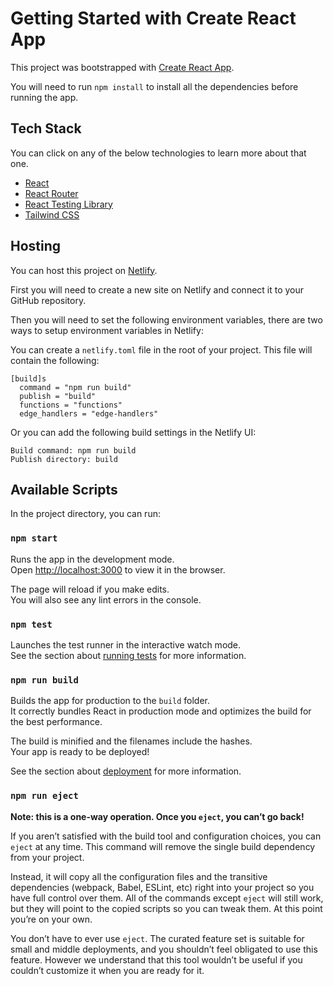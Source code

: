 # Getting Started with Create React App

This project was bootstrapped with [Create React App](https://github.com/facebook/create-react-app).

You will need to run `npm install` to install all the dependencies before running the app.

## Tech Stack

You can click on any of the below technologies to learn more about that one.

- [React](https://reactjs.org/)
- [React Router](https://reactrouter.com/)
- [React Testing Library](https://testing-library.com/docs/react-testing-library/intro/)
- [Tailwind CSS](https://tailwindcss.com/)

## Hosting

You can host this project on [Netlify](https://www.netlify.com/).

First you will need to create a new site on Netlify and connect it to your GitHub repository.

Then you will need to set the following environment variables,
there are two ways to setup environment variables in Netlify:

You can create a `netlify.toml` file in the root of your project. This file will contain the following:

```
[build]s
  command = "npm run build"
  publish = "build"
  functions = "functions"
  edge_handlers = "edge-handlers"
```

Or you can add the following build settings in the Netlify UI:

```
Build command: npm run build
Publish directory: build
```

## Available Scripts

In the project directory, you can run:

### `npm start`

Runs the app in the development mode.\
Open [http://localhost:3000](http://localhost:3000) to view it in the browser.

The page will reload if you make edits.\
You will also see any lint errors in the console.

### `npm test`

Launches the test runner in the interactive watch mode.\
See the section about [running tests](https://facebook.github.io/create-react-app/docs/running-tests) for more information.

### `npm run build`

Builds the app for production to the `build` folder.\
It correctly bundles React in production mode and optimizes the build for the best performance.

The build is minified and the filenames include the hashes.\
Your app is ready to be deployed!

See the section about [deployment](https://facebook.github.io/create-react-app/docs/deployment) for more information.

### `npm run eject`

**Note: this is a one-way operation. Once you `eject`, you can’t go back!**

If you aren’t satisfied with the build tool and configuration choices, you can `eject` at any time. This command will remove the single build dependency from your project.

Instead, it will copy all the configuration files and the transitive dependencies (webpack, Babel, ESLint, etc) right into your project so you have full control over them. All of the commands except `eject` will still work, but they will point to the copied scripts so you can tweak them. At this point you’re on your own.

You don’t have to ever use `eject`. The curated feature set is suitable for small and middle deployments, and you shouldn’t feel obligated to use this feature. However we understand that this tool wouldn’t be useful if you couldn’t customize it when you are ready for it.
